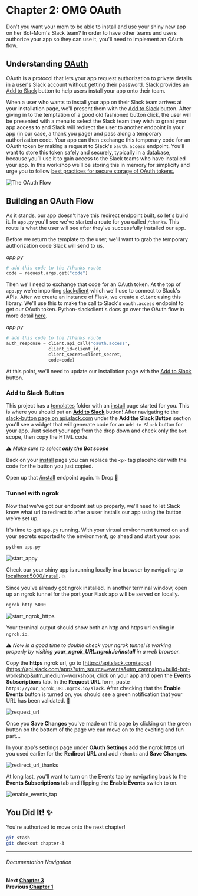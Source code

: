 # Chapter 2: OMG OAuth

Don't you want your mom to be able to install and use your shiny new app on her Bot-Mom's Slack team? In order to have other teams and users authorize your app so they can use it, you'll need to implement an OAuth flow.

## Understanding [OAuth](https://api.slack.com/docs/oauth?utm_source=events&utm_campaign=build-bot-workshop&utm_medium=workshop)

OAuth is a protocol that lets your app request authorization to private details in a user's Slack account without getting their password. Slack provides an [Add to Slack](https://api.slack.com/docs/slack-button) button to help users install your app onto their team.

When a user who wants to install your app on their Slack team arrives at your installation page, we'll present them with the [Add to Slack](https://api.slack.com/docs/slack-button) button. After giving in to the temptation of a good old fashioned button click, the user will be presented with a menu to select the Slack team they wish to grant your app access to and Slack will redirect the user to another endpoint in your app (in our case, a thank you page) and pass along a temporary authorization code. Your app can then exchange this temporary code for an OAuth token by making a request to Slack's `oauth.access` endpoint. You’ll want to store this token safely and securely, typically in a database, because you’ll use it to gain access to the Slack teams who have installed your app. In this workshop we’ll be storing this in memory for simplicity and urge you to follow [best practices for secure storage of OAuth tokens.](http://api.slack.com/docs/oauth-token-safety)

![The OAuth Flow](https://a.slack-edge.com/bfaba/img/api/slack_oauth_flow_diagram@2x.png)

## Building an OAuth Flow

As it stands, our app doesn't have this redirect endpoint built, so let's build it. In `app.py` you'll see we've started a route for you called `/thanks`. This route is what the user will see after they've successfully installed our app.

Before we return the template to the user, we'll want to grab the temporary authorization code Slack will send to us.

_app.py_
```python
# add this code to the /thanks route
code = request.args.get("code")
```

Then we'll need to exchange that code for an OAuth token. At the top of `app.py` we're importing [slackclient](http://python-slackclient.readthedocs.io/en/latest/) which we'll use to connect to Slack's APIs. After we create an instance of Flask, we create a `client` using this library. We'll use this to make the call to Slack's `oauth.access` endpoint to get our OAuth token. Python-slackclient's docs go over the OAuth flow in more detail [here](http://python-slackclient.readthedocs.io/en/latest/auth.html#the-oauth-flow).

_app.py_
```python
# add this code to the /thanks route
auth_response = client.api_call("oauth.access",
                client_id=client_id,
                client_secret=client_secret,
                code=code)
```

At this point, we'll need to update our installation page with the [Add to Slack](https://api.slack.com/docs/slack-button) button.

### Add to Slack Button

This project has a [templates](templates) folder with an [install](templates/install.html) page started for you. This is where you should put an [**Add to Slack**](https://api.slack.com/docs/slack-button?utm_source=events&utm_campaign=build-bot-workshop&utm_medium=workshop) button! After navigating to the [slack-button page on api.slack.com](https://api.slack.com/docs/slack-button#add_the_slack_button?utm_source=events&utm_campaign=build-bot-workshop&utm_medium=workshop) under the **Add the Slack Button** section you'll see a widget that will generate code for an `Add to Slack` button for your app. Just select your app from the drop down and check only the `bot` scope, then copy the HTML code.

:warning: _Make sure to select **only the Bot scope**_

Back on your [install](templates/install.html) page you can replace the `<p>` tag placeholder with the code for the button you just copied.

Open up that [/install](http://localhost:5000/install) endpoint again. :boom: Drop :microphone:

### Tunnel with ngrok

Now that we've got our endpoint set up properly, we'll need to let Slack know what url to redirect to after a user installs our app using the button we've set up.

It's time to get `app.py` running. With your virtual environment turned on and your secrets exported to the environment, go ahead and start your app:

```bash
python app.py
```
![start_appy](https://cloud.githubusercontent.com/assets/4828352/20549064/cad48f8c-b0dd-11e6-8a85-25bff2815d2e.png)

Check our your shiny app is running locally in a browser by navigating to   [localhost:5000/install](http://localhost:5000/install). :boom:

Since you've already got ngrok installed, in another terminal window, open up an ngrok tunnel for the port your Flask app will be served on locally.

```bash
ngrok http 5000
```
![start_ngrok_https](https://cloud.githubusercontent.com/assets/4828352/20549065/ceb8f7b4-b0dd-11e6-8946-119e50518781.png)

Your terminal output should show both an http and https url ending in `ngrok.io`.

:warning: _Now is a good time to double check your ngrok tunnel is working properly by visiting **your_ngrok_URL.ngrok.io/install** in a web browser._

Copy the **https** ngrok url, go to  [https://api.slack.com/apps](https://api.slack.com/apps?utm_source=events&utm_campaign=build-bot-workshop&utm_medium=workshop), click on your app and open the **Events Subscriptions** tab. In the **Request URL** form, paste `https://your_ngrok_URL.ngrok.io/slack`. After checking that the **Enable Events** button is turned on, you should see a green notification that your URL has been validated. :tada:

![request_url](https://cloud.githubusercontent.com/assets/4828352/20549180/e7d1f808-b0de-11e6-9aba-d05c34c3c4b7.png)

Once you **Save Changes** you've made on this page by clicking on the green button on the bottom of the page we can move on to the exciting and fun part...

In your app's settings page under **OAuth Settings** add the ngrok https url you used earlier for the **Redirect URL** and add `/thanks` and **Save Changes**.

![redirect_url_thanks](https://cloud.githubusercontent.com/assets/4828352/20549300/d5aa215e-b0df-11e6-9796-3cb6fb1da7b4.png)

At long last, you'll want to turn on the Events tap by navigating back to the **Events Subscriptions** tab and flipping the **Enable Events** switch to on.

![enable_events_tap](https://cloud.githubusercontent.com/assets/4828352/20727925/3bf82f5a-b630-11e6-81d6-0cc316dc7e0d.png)

## You Did It! :sparkles:

You're authorized to move onto the next chapter!

```bash
git stash
git checkout chapter-3
```

---
###### Documentation Navigation
**Next [Chapter 3](./../docs/Chapter-3.md)**  
**Previous [Chapter 1](./../docs/Chapter-1.md)**  
